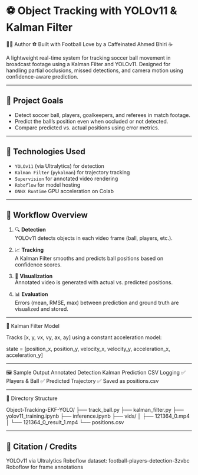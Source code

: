 # ⚽ Object Tracking with YOLOv11 & Kalman Filter

🧑‍💻 Author
⚽ Built with Football Love by a Caffeinated Ahmed Bhiri ☕


A lightweight real-time system for tracking soccer ball movement in broadcast footage using a Kalman Filter and YOLOv11. Designed for handling partial occlusions, missed detections, and camera motion using confidence-aware prediction.

---

## 🎯 Project Goals

- Detect soccer ball, players, goalkeepers, and referees in match footage.
- Predict the ball’s position even when occluded or not detected.
- Compare predicted vs. actual positions using error metrics.

---

## 🚀 Technologies Used

- `YOLOv11` (via Ultralytics) for detection  
- `Kalman Filter` (`pykalman`) for trajectory tracking  
- `Supervision` for annotated video rendering  
- `Roboflow` for model hosting  
- `ONNX Runtime` GPU acceleration on Colab  

---

## 🧪 Workflow Overview

1. 🔍 **Detection**  
   YOLOv11 detects objects in each video frame (ball, players, etc.).

2. 📈 **Tracking**  
   A Kalman Filter smooths and predicts ball positions based on confidence scores.

3. 🎥 **Visualization**  
   Annotated video is generated with actual vs. predicted positions.

4. 📊 **Evaluation**  
   Errors (mean, RMSE, max) between prediction and ground truth are visualized and stored.
---
🧠 Kalman Filter Model

Tracks [x, y, vx, vy, ax, ay] using a constant acceleration model:

state = [position_x, position_y, velocity_x, velocity_y, acceleration_x, acceleration_y]

---
🖼️ Sample Output
Annotated Detection	Kalman Prediction	CSV Logging
✅ Players & Ball	✅ Predicted Trajectory	✅ Saved as positions.csv

---
📁 Directory Structure

Object-Tracking-EKF-YOLO/
├── track_ball.py
├── kalman_filter.py
├── yolov11_training.ipynb
├── inference.ipynb
├── vids/
│ ├── 121364_0.mp4
│ └── 121364_0_result_1.mp4
└── positions.csv

---
📝 Citation / Credits
---
YOLOv11 via Ultralytics
Roboflow dataset: football-players-detection-3zvbc
Roboflow for frame annotations

